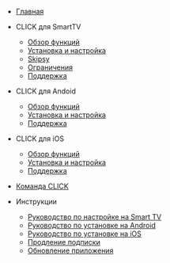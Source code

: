 <!-- docs/_sidebar.md -->

* [Главная](README.md)

* CLICK для SmartTV  
  * [Обзор функций](overview_tv.md)
  * [Установка и настройка](install_tv.md)
  * [Skipsy](skipsy.md)
  * [Ограничения](limitations_tv.md)
  * [Поддержка](support.md)

* CLICK для Andoid
  * [Обзор функций](overview_android.md)
  * [Установка и настройка](install_android.md)
  * [Поддержка](support.md)

* CLICK для iOS
  * [Обзор функций](overview_ios.md)
  * [Установка и настройка](install_ios.md)
  * [Поддержка](support.md)

* [Команда CLICK](join.md)

* Инструкции
  * [Руководство по настройке на Smart TV](install_tv.md)
  * [Руководство по установке на Android](install_android.md)
  * [Руководство по установке на iOS](install_ios.md)
  * [Продление подписки](renewal.md)
  * [Обновление приложения](update.md)